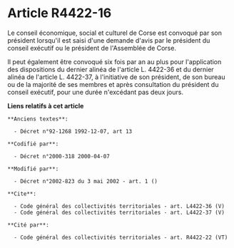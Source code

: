# Article R4422-16

Le conseil économique, social et culturel de Corse est convoqué par son président lorsqu'il est saisi d'une demande d'avis
par le président du conseil exécutif ou le président de l'Assemblée de Corse.

Il peut également être convoqué six fois par an au plus pour l'application des dispositions du dernier alinéa de l'article L.
4422-36 et du dernier alinéa de l'article L. 4422-37, à l'initiative de son président, de son bureau ou de la majorité de ses
membres et après consultation du président du conseil exécutif, pour une durée n'excédant pas deux jours.

**Liens relatifs à cet article**

	**Anciens textes**:

	  - Décret n°92-1268 1992-12-07, art 13

	**Codifié par**:

	  - Décret n°2000-318 2000-04-07

	**Modifié par**:

	  - Décret n°2002-823 du 3 mai 2002 - art. 1 ()

	**Cite**:

	  - Code général des collectivités territoriales - art. L4422-36 (V)
	  - Code général des collectivités territoriales - art. L4422-37 (V)

	**Cité par**:

	  - Code général des collectivités territoriales - art. R4422-22 (VT)
